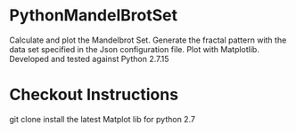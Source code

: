 # PythonMandelBrotSet
Calculate and plot the Mandelbrot Set.
Generate the fractal pattern with the data set  specified in the Json configuration file.
Plot with Matplotlib.
Developed and tested against Python 2.7.15

# Checkout Instructions
git clone <TBD>
install the latest Matplot lib for python 2.7
